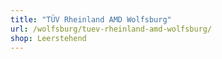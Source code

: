 ```yaml
---
title: "TÜV Rheinland AMD Wolfsburg"
url: /wolfsburg/tuev-rheinland-amd-wolfsburg/
shop: Leerstehend
---
```

